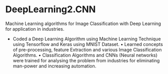 # DeepLearning2.CNN
Machine Learning algorithms for Image Classification with Deep Learning for application in industries.


* Coded a Deep Learning Algorithm using Machine Learning Technique using Tensorflow and Keras using MNIST Dataset.
• Learned concepts of pre-processing, feature Extraction and various Image Classification Algorithms.
• Classification Algorithms and CNNs (Neural networks) were trained for analysing the problem from industries for eliminating man-power and increasing automation.
